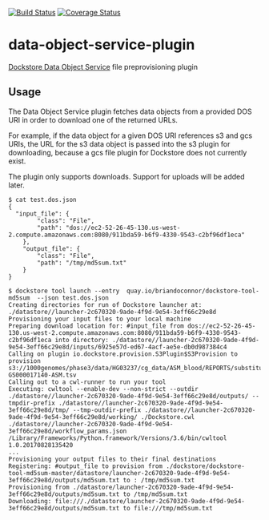 [![Build Status](https://travis-ci.org/rjbautis/DockstoreDOSPlugin.svg?branch=master)](https://travis-ci.org/rjbautis/DockstoreDOSPlugin)
[![Coverage Status](https://coveralls.io/repos/github/rjbautis/DockstoreDOSPlugin/badge.svg?branch=master)](https://coveralls.io/github/rjbautis/DockstoreDOSPlugin?branch=master)

# data-object-service-plugin
[Dockstore Data Object Service](https://github.com/ga4gh/data-object-service-schemas) file preprovisioning plugin

## Usage


The Data Object Service plugin fetches data objects from a provided DOS URI in order to download one of the returned URLs.

For example, if the data object for a given DOS URI references s3 and gcs URIs, the URL for the s3 data object is passed into the s3 plugin for downloading, because a gcs file plugin for Dockstore does not currently exist.

The plugin only supports downloads. Support for uploads will be added later.

```
$ cat test.dos.json
{
  "input_file": {
        "class": "File",
        "path": "dos://ec2-52-26-45-130.us-west-2.compute.amazonaws.com:8080/911bda59-b6f9-4330-9543-c2bf96df1eca"
    },
    "output_file": {
        "class": "File",
        "path": "/tmp/md5sum.txt"
    }
}

$ dockstore tool launch --entry  quay.io/briandoconnor/dockstore-tool-md5sum  --json test.dos.json
Creating directories for run of Dockstore launcher at: ./datastore//launcher-2c670320-9ade-4f9d-9e54-3eff66c29e8d
Provisioning your input files to your local machine
Preparing download location for: #input_file from dos://ec2-52-26-45-130.us-west-2.compute.amazonaws.com:8080/911bda59-b6f9-4330-9543-c2bf96df1eca into directory: ./datastore//launcher-2c670320-9ade-4f9d-9e54-3eff66c29e8d/inputs/6925e57d-ed67-4acf-ae5e-db0d987384c4
Calling on plugin io.dockstore.provision.S3Plugin$S3Provision to provision s3://1000genomes/phase3/data/HG03237/cg_data/ASM_blood/REPORTS/substitutionLengthCoding-GS000017140-ASM.tsv
Calling out to a cwl-runner to run your tool
Executing: cwltool --enable-dev --non-strict --outdir ./datastore//launcher-2c670320-9ade-4f9d-9e54-3eff66c29e8d/outputs/ --tmpdir-prefix ./datastore//launcher-2c670320-9ade-4f9d-9e54-3eff66c29e8d/tmp/ --tmp-outdir-prefix ./datastore//launcher-2c670320-9ade-4f9d-9e54-3eff66c29e8d/working/ ./Dockstore.cwl ./datastore//launcher-2c670320-9ade-4f9d-9e54-3eff66c29e8d/workflow_params.json
/Library/Frameworks/Python.framework/Versions/3.6/bin/cwltool 1.0.20170828135420
...
Provisioning your output files to their final destinations
Registering: #output_file to provision from ./dockstore/dockstore-tool-md5sum-master/datastore/launcher-2c670320-9ade-4f9d-9e54-3eff66c29e8d/outputs/md5sum.txt to : /tmp/md5sum.txt
Provisioning from ./datastore/launcher-2c670320-9ade-4f9d-9e54-3eff66c29e8d/outputs/md5sum.txt to /tmp/md5sum.txt
Downloading: file:///./datastore/launcher-2c670320-9ade-4f9d-9e54-3eff66c29e8d/outputs/md5sum.txt to file:///tmp/md5sum.txt
```
